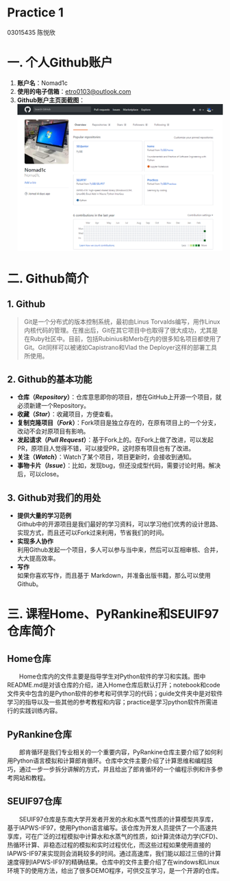 # Practice 1
03015435 陈悦欣
# 一. 个人Github账户
1. **账户名**：Nomad1c
2. **使用的电子信箱**：etro0103@outlook.com
3. **Github账户主页面截图**：![myscreenshot](./myscreenshot.png)

# 二. Github简介

## 1. Github
> Git是一个分布式的版本控制系统，最初由Linus Torvalds编写，用作Linux内核代码的管理。在推出后，Git在其它项目中也取得了很大成功，尤其是在Ruby社区中。目前，包括Rubinius和Merb在内的很多知名项目都使用了Git。Git同样可以被诸如Capistrano和Vlad the Deployer这样的部署工具所使用。

## 2. Github的基本功能
- **仓库（*Repository*）**：仓库意思即你的项目，想在GitHub上开源一个项目，就必须新建一个Repository。
- **收藏（*Star*）**：收藏项目，方便查看。
- **复制克隆项目（*Fork*）**：Fork项目是独立存在的，在原有项目上的一个分支，改动不会对原项目有影响。
- **发起请求（*Pull Request*）**：基于Fork上的。在Fork上做了改进，可以发起PR，原项目人觉得不错，可以接受PR，这时原有项目也有了改进。
- **关注（*Watch*）**：Watch了某个项目，项目更新时，会接收到通知。
- **事物卡片（*Issue*）**：比如，发现bug，但还没成型代码，需要讨论时用。解决后，可以close。

## 3. Github对我们的用处
- **提供大量的学习范例**  
Github中的开源项目是我们最好的学习资料，可以学习他们优秀的设计思路、实现方式，而且还可以Fork过来利用，节省我们的时间。
- **实现多人协作**  
利用Github发起一个项目，多人可以参与当中来，然后可以互相审核、合并，大大提高效率。
- **写作**  
如果你喜欢写作，而且基于 Markdown，并准备出版书籍，那么可以使用Github。

# 三. 课程Home、PyRankine和SEUIF97仓库简介
## Home仓库
&emsp;&emsp;Home仓库内的文件主要是指导学生对Python软件的学习和实践。图中README.md是对该仓库的介绍，进入Home仓库后默认打开；notebook和code文件夹中包含的是Python软件的参考和可供学习的代码；guide文件夹中是对软件学习的指导以及一些其他的参考教程和内容；practice是学习python软件所需进行的实践训练内容。
## PyRankine仓库
&emsp;&emsp;郎肯循环是我们专业相关的一个重要内容，PyRankine仓库主要介绍了如何利用Python语言模拟和计算郎肯循环。仓库中文件主要介绍了计算思维和编程技巧，通过一步一步拆分讲解的方式，并且给出了郎肯循环的一个编程示例和许多参考网站和教程。
## SEUIF97仓库
&emsp;&emsp;SEUIF97仓库是东南大学开发者开发的水和水蒸气性质的计算模型共享库，基于IAPWS-IF97，使用Python语言编写。该仓库为开发人员提供了一个高速共享库，可在广泛的过程模拟中计算水和水蒸气的性质，如计算流体动力学(CFD)、热循环计算、非稳态过程的模拟和实时过程优化，而这些过程如果使用直接的IAPWS-IF97来实现则会消耗较多的时间。通过高速库，我们能以超过三倍的计算速度得到IAPWS-IF97的精确结果。仓库中的文件主要介绍了在windows和Linux环境下的使用方法，给出了很多DEMO程序，可供交互学习，是一个开源的仓库。